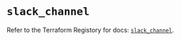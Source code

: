# `slack_channel`

Refer to the Terraform Registory for docs: [`slack_channel`](https://www.terraform.io/docs/providers/slack/r/channel).
